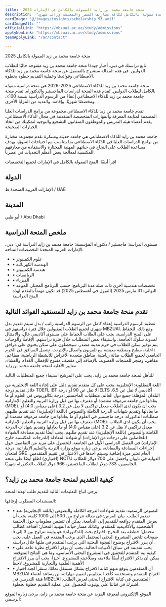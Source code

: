 ```yaml
---
title:  منحة جامعة محمد بن زايد الممولة بالكامل في الإمارات 2025 
description:  "فرصة ذهبية مقدمة من جامعة محمد بن زايد العالمية في الإمارات العربية المتحدة ممولة بالكامل لكافة مصاريف السفر والمعيشة وراتب شهري" 
cardImage: "@/images/insights/scholarship_53.avif" 
cardImageAlt: "" 
officialLink: "https://mbzuai.ac.ae/study/admissions" 
applyNowLink: "https://mbzuai.ac.ae/study/admissions" 
teamApplyLink: "/ar/contact"

---
```


منحة جامعة محمد بن زيد الممولة بالكامل 2025

تابع دراستك في دبي. أخبار جيدة! منحة جامعة محمد بن زيد مفتوحة حاليًا للطلاب الدوليين. في هذه المقالة سنشرح بالتفصيل عن منحة جامعة محمد بن زيد للذكاء الاصطناعي وفوائدها وعملية التقديم خطوة بخطوة.

منحة جامعة محمد بن زيد للذكاء الاصطناعي 2025-2026 هي منحة دراسية ممولة بالكامل للطلاب الدوليين. تُقدم هذه المنحة لدراسات الماجستير والدكتوراه. تقدم منحة جامعة محمد بن زيد للذكاء الاصطناعي إعفاءً من الرسوم الدراسية بنسبة 100٪، ومخصصًا شهريًا، وإقامة، والعديد من المزايا الأخرى.

تقدم جامعة محمد بن زيد للذكاء الاصطناعي مجموعة من برامج الدراسات العليا المصممة لمتابعة المعرفة والمهارات المتخصصة المتقدمة في مجال الذكاء الاصطناعي. يقدم أعضاء هيئة التدريس والموظفون المتفانون التشجيع والتوجيه لتمكينك من اتخاذ الخيارات الصحيحة.

جامعة محمد بن زايد للذكاء الاصطناعي هي جامعة حديثة ومبتكرة تقدم مجموعة مختارة من برامج الدراسات العليا في الذكاء الاصطناعي بما يتناسب مع احتياجات السوق، بهدف مساعدة الطلاب على النجاح في حياتهم المهنية المختارة والاستفادة من معارفهم المكتسبة لمعالجة بعض أعظم التحديات في عصرنا.

اقرأ أيضًا: المنح الممولة بالكامل في الإمارات لجميع التخصصات

## الدولة

الإمارات العربية المتحدة ظ / UAE

## المدينة

أبو ظبي / Abu Dhabi

## ملخص المنحة الدراسية

مستوى الدراسة: ماجستير / دكتوراه المؤسسة: جامعة محمد بن زايد الدراسة في: دبي، الإمارات العربية المتحدة التخصصات المتاحة:

- • علوم الكمبيوتر
- • الهندسة الكهربائية
- • هندسة الكمبيوتر
- • الرياضيات
- • الفيزياء
- • تخصصات هندسية أخرى ذات صلة مدة البرنامج: حسب البرنامج المختار. الموعد النهائي: 31 مارس 2025 (القبول في أغسطس 2025) قد تكون مهتماً بالتقدم لهذه المنح الدراسية

## تقدم منحة جامعة محمد بن زايد للمستفيد الفوائد التالية

تغطية الرسوم الدراسية إعفاء كامل من الرسوم الدراسية راتب / بدل سيتم تقديم بدل شهري لجميع الطلاب المقبولين خلال فترة دراستهم في MBZUAI. ومع ذلك، للحفاظ على المنح الدراسية، يجب على الطلاب الحفاظ على مستوى أكاديمي عالٍ، والامتثال لمدونة سلوك الجامعة، واستيفاء بعض المتطلبات خلال فترة دراستهم. الإقامة والوجبات يتم توفير سكن للطلاب في حرم مدينة مصدر. سيحصلون على سكن يحتوي على مرافق داخلية، مطبخ ومنطقة معيشة مع تلفزيون واتصال بالإنترنت. تشمل المرافق في الحرم الجامعي لجميع الطلاب صالة رياضية، مناطق متعددة الأغراض للأنشطة الرياضية، مطاعم، مقاهي، ومتجر للمنتجات العضوية، بالإضافة إلى مقصف مفتوح للإفطار، الغداء، والعشاء. معايير الأهلية لمنحة جامعة محمد بن زايد

للتأهل لمنحة جامعة محمد بن زايد، يجب على المرشح استيفاء جميع المتطلبات التالية

اللغة المطلوبة: الإنجليزية. يجب على كل متقدم تقديم دليل على إجادة اللغة الإنجليزية من خلال تقديم درجة TOEFL iBT لا تقل عن 90 أو درجة IELTS أكاديمي لا تقل عن 6.5. البلدان المؤهلة: جميع دول العالم. متطلبات الماجستير: درجة بكالوريوس في العلوم أو ما يعادلها من جامعة مرموقة معتمدة أو معترف بها من قبل وزارة التربية والتعليم الإماراتية (MOE). يجب أن يكون لدى الطلاب معدل تراكمي لا يقل عن 3.2 (على مقياس 4.0) أو ما يعادلها وتقديم شهادات الدرجة الكاملة والنصوص (باللغة الإنجليزية) عند تقديم طلبهم. متطلبات الدكتوراه: درجة ماجستير في العلوم أو ما يعادلها من جامعة مرموقة معتمدة أو معترف بها من قبل وزارة التربية والتعليم الإماراتية (MOE). يجب أن يكون لدى الطلاب معدل تراكمي لا يقل عن 3.2 (على مقياس 4.0) أو ما يعادلها وتقديم شهادات الدرجة الكاملة والنصوص (باللغة الإنجليزية) عند تقديم طلبهم. يجب أيضًا تقديم مصادقة الشهادة (للحاصلين على درجات من الإمارات) أو شهادة المعادلة (للدرجات المكتسبة خارج الإمارات) في الفصل الدراسي الأول في الجامعة. للحصول على مزيد من التفاصيل حول إجراءات المصادقة والمعادلة، يرجى زيارة موقع وزارة التربية والتعليم الإماراتية. درجة امتحان GRE العام تعتبر ميزة إضافية وسيتم أخذها في الاعتبار في تقييم المتقدمين. (اختياري) اطلع أيضًا على منحة NCTU الدولية في تايوان واحصل على 700 دولار للطلاب الجامعيين، 733 دولار لطلاب الماجستير، 966 دولار لطلاب الدكتوراه شهريًا.

## كيفية التقديم لمنحة جامعة محمد بن زايد؟

يرجى اتباع التعليمات التالية لتقديم طلب لهذه المنحة:

المستندات المطلوب إرفاقها:

- • النصوص الرسمية: تقديم شهادات الدرجة الكاملة والنصوص (باللغة الإنجليزية) عند تقديم الطلب. بيان الغرض: في مقالة تتراوح بين 500 إلى 1000 كلمة، يجب أن يعرض المتقدم دوافعه للتقديم إلى الجامعة. يمكن أن تتضمن معلومات حول الخلفية الشخصية والأكاديمية للمتقدم، وكذلك مسار حياته المهنية المختار؛ أهدافه كطالب محتمل؛ خططه بعد التخرج. اقتراح بحث (للدكتوراه): هو وثيقة تتراوح بين 3 إلى 5 صفحات تلخص المشروع البحثي المحتمل الذي يرغب المتقدم في العمل عليه. يجب أن يبرر الاقتراح بوضوح الفجوة البحثية التي يرغب المتقدم في ملئها خلال دراسته.
- • يجب تقديمه في سياق الأدبيات الحالية. يجب أن يوفر الاقتراح نظرة عامة على كيفية نية المتقدم للتحقيق في المشروع البحثي الأساسي، وما هي النتائج المتوقعة. يمكن أن يذكر الاقتراح أيضًا ملاءمته وصلاحيته للمشروع. أخيرًا، يجب أن يبرز الاقتراح الأهمية العلمية والتجارية للمشروع. لاحظ
- • أن المتقدمين يتوقع منهم كتابة الاقتراح بشكل مستقل تمامًا. ستقرأ لجنة اختيار MBZUAI اقتراح المتقدم وتستخدمه كأحد المقاييس لتقييم مهاراته. لن يساعد أعضاء هيئة التدريس في MBZUAI المتقدمين في كتابة الاقتراح البحثي لغرض الطلب. اشترك في قناتنا على يوتيوب للحصول على عملية التقديم خطوة بخطوة.

الموقع الإلكتروني لمعرفة المزيد عن منحة جامعة محمد بن زايد، يرجى زيارة الموقع الرسمي:

